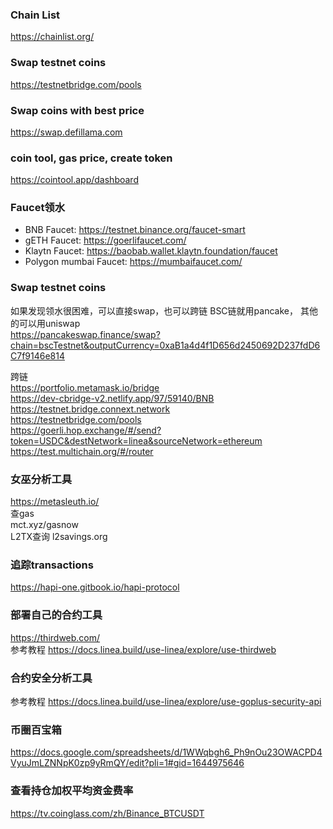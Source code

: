 ### Chain List
https://chainlist.org/  
### Swap testnet coins
https://testnetbridge.com/pools  
### Swap coins with best price
https://swap.defillama.com

### coin tool, gas price, create token
https://cointool.app/dashboard

### Faucet领水
- BNB Faucet: https://testnet.binance.org/faucet-smart
- gETH Faucet: https://goerlifaucet.com/
- Klaytn Faucet: https://baobab.wallet.klaytn.foundation/faucet
- Polygon mumbai Faucet: https://mumbaifaucet.com/


###  Swap testnet coins
如果发现领水很困难，可以直接swap，也可以跨链
BSC链就用pancake， 其他的可以用uniswap   
https://pancakeswap.finance/swap?chain=bscTestnet&outputCurrency=0xaB1a4d4f1D656d2450692D237fdD6C7f9146e814  

跨链  
https://portfolio.metamask.io/bridge   
https://dev-cbridge-v2.netlify.app/97/59140/BNB  
https://testnet.bridge.connext.network  
https://testnetbridge.com/pools    
https://goerli.hop.exchange/#/send?token=USDC&destNetwork=linea&sourceNetwork=ethereum  
https://test.multichain.org/#/router  
 
 
 ### 女巫分析工具
https://metasleuth.io/  
查gas  
mct.xyz/gasnow  
L2TX查询
l2savings.org

###  追踪transactions
https://hapi-one.gitbook.io/hapi-protocol    

### 部署自己的合约工具
https://thirdweb.com/  
参考教程 https://docs.linea.build/use-linea/explore/use-thirdweb  
### 合约安全分析工具
参考教程 https://docs.linea.build/use-linea/explore/use-goplus-security-api

### 币圈百宝箱
https://docs.google.com/spreadsheets/d/1WWqbgh6_Ph9nOu23OWACPD4VyuJmLZNNpK0zp9yRmQY/edit?pli=1#gid=1644975646   
### 查看持仓加权平均资金费率
https://tv.coinglass.com/zh/Binance_BTCUSDT
